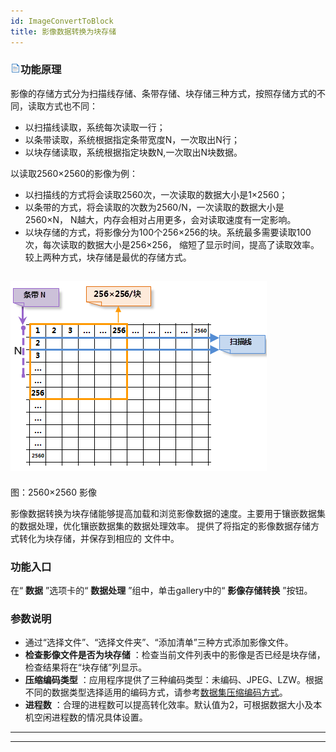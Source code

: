 ```yaml
---
id: ImageConvertToBlock
title: 影像数据转换为块存储  
---  
```

### ![](../../img/read.gif)功能原理

影像的存储方式分为扫描线存储、条带存储、块存储三种方式，按照存储方式的不同，读取方式也不同：

  * 以扫描线读取，系统每次读取一行；
  * 以条带读取，系统根据指定条带宽度N，一次取出N行；
  * 以块存储读取，系统根据指定块数N,一次取出N块数据。

以读取2560×2560的影像为例：

  * 以扫描线的方式将会读取2560次，一次读取的数据大小是1×2560；
  * 以条带的方式，将会读取的次数为2560/N，一次读取的数据大小是2560×N， N越大，内存会相对占用更多，会对读取速度有一定影响。
  * 以块存储的方式，将影像分为100个256×256的块。系统最多需要读取100次，每次读取的数据大小是256×256， 缩短了显示时间，提高了读取效率。较上两种方式，块存储是最优的存储方式。

![](img/ImageStorage.png)  
---  
图：2560×2560 影像  
  
影像数据转换为块存储能够提高加载和浏览影像数据的速度。主要用于镶嵌数据集的数据处理，优化镶嵌数据集的数据处理效率。
提供了将指定的影像数据存储方式转化为块存储，并保存到相应的 文件中。

### 功能入口

在“ **数据** ”选项卡的“ **数据处理** ”组中，单击gallery中的“ **影像存储转换** ”按钮。

### 参数说明

  * 通过“选择文件”、“选择文件夹”、“添加清单”三种方式添加影像文件。
  * **检查影像文件是否为块存储** ：检查当前文件列表中的影像是否已经是块存储，检查结果将在“块存储”列显示。
  * **压缩编码类型** ：应用程序提供了三种编码类型：未编码、JPEG、LZW。根据不同的数据类型选择适用的编码方式，请参考[数据集压缩编码方式](../DataManagement/EncodeType.html)。
  * **进程数** ：合理的进程数可以提高转化效率。默认值为2，可根据数据大小及本机空闲进程数的情况具体设置。

  

* * *

[](http://www.supermap.com)  
  
---

